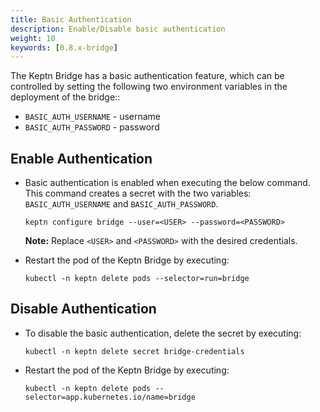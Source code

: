 ```yaml
---
title: Basic Authentication
description: Enable/Disable basic authentication
weight: 10
keywords: [0.8.x-bridge]
---
```


The Keptn Bridge has a basic authentication feature, which can be controlled by setting the following two environment variables in the deployment of the bridge::

* `BASIC_AUTH_USERNAME` - username
* `BASIC_AUTH_PASSWORD` - password

## Enable Authentication

* Basic authentication is enabled when executing the below command. This command creates a secret with the two variables: `BASIC_AUTH_USERNAME` and `BASIC_AUTH_PASSWORD`. 

    ```
    keptn configure bridge --user=<USER> --password=<PASSWORD>
    ```

    **Note:** Replace `<USER>` and `<PASSWORD>` with the desired credentials.

* Restart the pod of the Keptn Bridge by executing:

    ```console
    kubectl -n keptn delete pods --selector=run=bridge
    ```

## Disable Authentication

* To disable the basic authentication, delete the secret by executing: 

    ```console
    kubectl -n keptn delete secret bridge-credentials
    ```

* Restart the pod of the Keptn Bridge by executing:

    ```console
    kubectl -n keptn delete pods --selector=app.kubernetes.io/name=bridge
    ```
